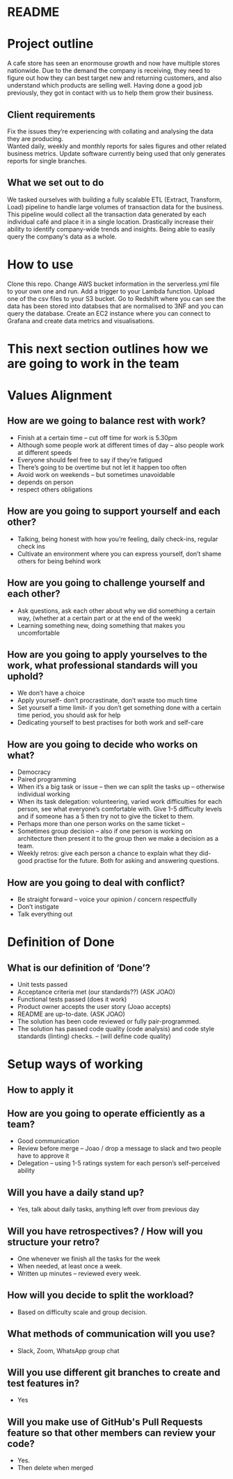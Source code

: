 # README
# Project outline
A cafe store has seen an enormouse growth and now have multiple stores nationwide. 
Due to the demand the company is receiving, they need to figure out how they can best target new and returning customers, and also understand which products are selling well.
Having done a good job previously, they got in contact with us to help them grow their business.

## Client requirements
Fix the issues they’re experiencing with collating and analysing the data they are producing.  
Wanted daily, weekly and monthly reports for sales figures and other related business metrics.
Update software currently being used that only generates reports for single branches.

## What we set out to do

We tasked ourselves with building a fully scalable ETL (Extract, Transform, Load) pipeline to handle large volumes of transaction data for the business.
This pipeline would collect all the transaction data generated by each individual café and place it in a single location.
Drastically increase their ability to identify company-wide trends and insights.
Being able to easily query the company's data as a whole.


# How to use
Clone this repo.
Change AWS bucket information in the serverless.yml file to your own one and run.
Add a trigger to your Lambda function.
Upload one of the csv files to your S3 bucket.
Go to Redshift where you can see the data has been stored into databses that are normalised to 3NF and you can query the database.
Create an EC2 instance where you can connect to Grafana and create data metrics and visualisations. 


# This next section outlines how we are going to work in the team


# Values Alignment 

## How are we going to balance rest with work?
-	Finish at a certain time – cut off time for work is 5.30pm 
-	Although some people work at different times of day – also people work at different speeds
-	Everyone should feel free to say if they’re fatigued 
-	There’s going to be overtime but not let it happen too often
-	Avoid work on weekends – but sometimes unavoidable  
-	depends on person
-	respect others obligations

## How are you going to support yourself and each other?
-	Talking, being honest with how you’re feeling, daily check-ins, regular check ins 
-	Cultivate an environment where you can express yourself, don’t shame others for being behind work

## How are you going to challenge yourself and each other?
-	Ask questions, ask each other about why we did something a certain way, (whether at a certain part or at the end of the week)
-	Learning something new, doing something that makes you uncomfortable

## How are you going to apply yourselves to the work, what professional standards will you uphold?
-	We don’t have a choice 
-	Apply yourself- don’t procrastinate, don’t waste too much time
-	Set yourself a time limit- if you don’t get something done with a certain time period, you should ask for help
-	Dedicating yourself to best practises for both work and self-care

## How are you going to decide who works on what?
-	Democracy 
-	Paired programming 
-	When it’s a big task or issue – then we can split the tasks up – otherwise individual working
-	When its task delegation: volunteering, varied work difficulties for each person, see what everyone’s comfortable with. Give 1-5 difficulty levels and if someone has a 5 then try not to give the ticket to them.
-	Perhaps more than one person works on the same ticket – 
-	Sometimes group decision – also if one person is working on architecture then present it to the group then we make a decision as a team.
-	Weekly retros: give each person a chance to explain what they did- good practise for the future. Both for asking and answering questions. 

## How are you going to deal with conflict? 	
-	Be straight forward – voice your opinion / concern respectfully 
-	Don’t instigate 
-	Talk everything out 


# Definition of Done 

## What is our definition of ‘Done’?

-	Unit tests passed 
-	Acceptance criteria met (our standards??) (ASK JOAO)
-	Functional tests passed (does it work)
-	Product owner accepts the user story (Joao accepts)
-	README are up-to-date. (ASK JOAO)
-	The solution has been code reviewed or fully pair-programmed.
-	The solution has passed code quality (code analysis) and code style standards (linting) checks. – (will define code quality)


# Setup ways of working

## How to apply it
## How are you going to operate efficiently as a team?
-	Good communication 
-	Review before merge – Joao / drop a message to slack and two people have to approve it
-	Delegation – using 1-5 ratings system for each person’s self-perceived ability

## Will you have a daily stand up?
-	Yes, talk about daily tasks, anything left over from previous day

## Will you have retrospectives? / How will you structure your retro?
-	One whenever we finish all the tasks for the week
-	When needed, at least once a week.
-	Written up minutes – reviewed every week.

## How will you decide to split the workload?
-	Based on difficulty scale and group decision.

## What methods of communication will you use?
-	Slack, Zoom, WhatsApp group chat
## Will you use different git branches to create and test features in?
-	Yes
## Will you make use of GitHub's Pull Requests feature so that other members can review your code?
-	Yes. 
-	Then delete when merged

 
